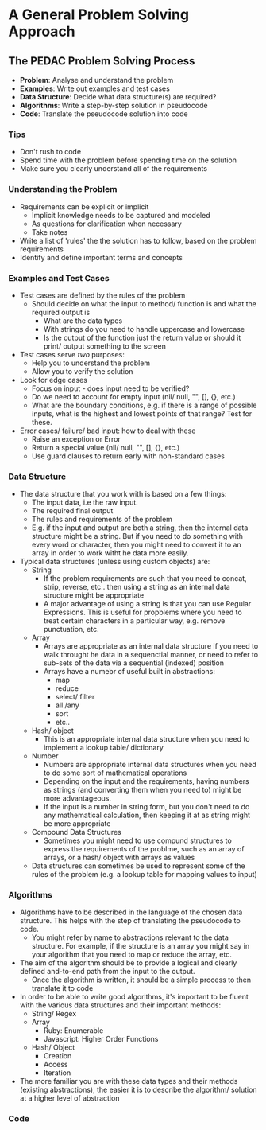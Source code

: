 # A General Problem Solving Approach



## The PEDAC Problem Solving Process

  * **Problem**: Analyse and understand the problem
  * **Examples**: Write out examples and test cases
  * **Data Structure**: Decide what data structure(s) are required?
  * **Algorithms**: Write a step-by-step solution in pseudocode
  * **Code**: Translate the pseudocode solution into code

### Tips

  * Don't rush to code
  * Spend time with the problem before spending time on the solution
  * Make sure you clearly understand all of the requirements


### Understanding the Problem

  * Requirements can be explicit or implicit
    * Implicit knowledge needs to be captured and modeled
    * As questions for clarification when necessary
    * Take notes
  * Write a list of 'rules' the the solution has to follow, based on the problem requirements
  * Identify and define important terms and concepts

### Examples and Test Cases

  * Test cases are defined by the rules of the problem
    * Should decide on what the input to method/ function is and what the required output is
      * What are the data types
      * With strings do you need to handle uppercase and lowercase
      * Is the output of the function just the return value or should it print/ output something to the screen
  * Test cases serve *two* purposes:
    * Help you to understand the problem
    * Allow you to verify the solution
  * Look for edge cases
    * Focus on input - does input need to be verified?
    * Do we need to account for empty input (nil/ null, "", [], {}, etc.)
    * What are the boundary conditions, e.g. if there is a range of possible inputs, what is the highest and lowest points of that range? Test for these.
  * Error cases/ failure/ bad input: how to deal with these
    * Raise an exception or Error
    * Return a special value (nil/ null, "", [], {}, etc.)
    * Use guard clauses to return early with non-standard cases

### Data Structure

  * The data structure that you work with is based on a few things:
    * The input data, i.e the raw input.
    * The required final output
    * The rules and requirements of the problem
    * E.g. if the input and output are both a string, then the internal data structure might be a string. But if you need to do something with every word or character, then you might need to convert it to an array in order to work witht he data more easily.
  * Typical data structures (unless using custom objects) are:
    * String
      * If the problem requirements are such that you need to concat, strip, reverse, etc.. then using a string as an internal data structure might be appropriate
      * A major advantage of using a string is that you can use Regular Expressions. This is useful for propblems where you need to treat certain characters in a particular way, e.g. remove punctuation, etc.
    * Array
      * Arrays are appropriate as an internal data structure if you need to walk throught he data in a sequenctial manner, or need to refer to sub-sets of the data via a sequential (indexed) position
      * Arrays have a numebr of useful built in abstractions:
        * map
        * reduce
        * select/ filter
        * all /any
        * sort
        * etc..
    * Hash/ object
      * This is an appropriate internal data structure when you need to implement a lookup table/ dictionary
    * Number
      * Numbers are appropriate internal data structures when you need to do some sort of mathematical operations
      * Depending on the input and the requirements, having numbers as strings (and converting them when you need to) might be more advantageous.
      * If the input is a number in string form, but you don't need to do any mathematical calculation, then keeping it at as string might be more appropriate
    * Compound Data Structures
      * Sometimes you might need to use compund structures to express the requirements of the problme, such as an array of arrays, or a hash/ object with arrays as values
    * Data structures can sometimes be used to represent some of the rules of the problem (e.g. a lookup table for mapping values to input)

### Algorithms

  * Algorithms have to be described in the language of the chosen data structure. This helps with the step of translating the pseudocode to code.
    * You might refer by name to abstractions relevant to the data structure. For example, if the structure is an array you might say in your algorithm that you need to map or reduce the array, etc.
  * The aim of the algorithm should be to provide a logical and clearly defined and-to-end path from the input to the output.
    * Once the algorithm is written, it should be a simple process to then translate it to code
  * In order to be able to write good algorithms, it's important to be fluent with the various data structures and their important methods:
    * String/ Regex
    * Array
      * Ruby: Enumerable
      * Javascript: Higher Order Functions
    * Hash/ Object
      * Creation
      * Access
      * Iteration
  * The more familiar you are with these data types and their methods (existing abstractions), the easier it is to describe the algorithm/ solution at a higher level of abstraction

### Code
